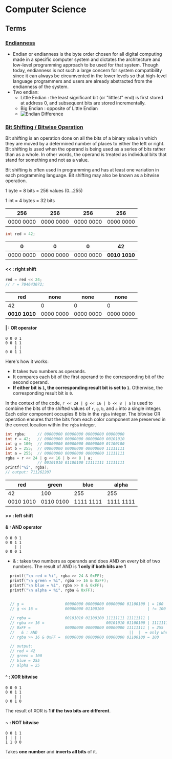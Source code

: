 # Computer Science

## Terms

### [Endianness](https://www.techopedia.com/definition/10180/endian)

- Endian or endianness is the byte order chosen for all digital computing made in a specific computer system and dictates the architecture and low-level programming approach to be used for that system. Though today, endianness is not such a large concern for system compatibility since it can always be circumvented in the lower levels so that high-level language programmers and users are already abstracted from the endianness of the system.
- Two endian:
  - Little Endian : the least significant bit (or "littlest" end) is first stored at address 0, and subsequent bits are stored incrementally.
  - Big Endian : opposite of Little Endian
  - ![Endian Difference](https://getkt.com/wp-content/uploads/2019/04/Endianness-Little-Endian-Big-Endian.jpg)

### [Bit Shifting / Bitwise Operation](https://www.geeksforgeeks.org/bitwise-operators-in-c-cpp/)

Bit shifting is an operation done on all the bits of a binary value in which they are moved by a determined number of places to either the left or right. Bit shifting is used when the operand is being used as a series of bits rather than as a whole. In other words, the operand is treated as individual bits that stand for something and not as a value.

Bit shifting is often used in programming and has at least one variation in each programming language. Bit shifting may also be known as a bitwise operation.

1 byte = 8 bits = 256 values (0...255)

1 int = 4 bytes = 32 bits

   256    |    256    |    256    |    256    |
----------| --------- | --------- |---------- |
0000 0000 | 0000 0000 | 0000 0000 | 0000 0000 |

```c
int red = 42;
```

   0    |    0    |    0    |    42    |
----------| --------- | --------- |---------- |
0000 0000 | 0000 0000 | 0000 0000 | **0010 1010** |

#### << : right shift

```c
red = red << 24;
// r = 704643072;
```

   red    |   none    |   none    |    none   |
--------- | --------- | --------- | --------- |
   42    |    0    |    0    |    0    |
**0010 1010** | 0000 0000 | 0000 0000 | 0000 0000 |

#### | : OR operator

```bitwise
0 0 0 1
0 0 1 1
    | |
0 0 1 1
```

Here's how it works:

- It takes two numbers as operands.
- It compares each bit of the first operand to the corresponding bit of the second operand.
- **If either bit is `1`, the corresponding result bit is set to `1`**. Otherwise, the corresponding result bit is `0`.

In the context of the code, `r << 24 | g << 16 | b << 8 | a` is used to combine the bits of the shifted values of `r`, `g`, `b`, and `a` into a single integer. Each color component occupies 8 bits in the `rgba` integer. The bitwise OR operation ensures that the bits from each color component are preserved in the correct location within the `rgba` integer.

```c
int rgba;     // 00000000 00000000 00000000 00000000
int r = 42;   // 00000000 00000000 00000000 00101010
int g = 100;  // 00000000 00000000 00000000 01100100
int b = 255;  // 00000000 00000000 00000000 11111111
int a = 255;  // 00000000 00000000 00000000 11111111
rgba = r << 24 | g << 16 | b << 8 | a; 
              // 00101010 01100100 11111111 11111111
printf("%i", rgba); 
// output: 711262207
```

   red    |   green    |   blue    |    alpha   |
--------- | --------- | --------- | --------- |
   42    |    100    |    255    |    255    |
0010 1010 | 0110 0100 | 1111 1111 | 1111 1111 |

#### >> : left  shift

#### & : AND operator

```bitwise
0 0 0 1
0 0 1 1
    | |
0 0 0 1
```

- & : takes two numbers as operands and does AND on every bit of two numbers. The result of AND is **1 only if both bits are 1**

```c
  printf("\n red = %i", rgba >> 24 & 0xFF);
  printf("\n green = %i", rgba >> 16 & 0xFF);
  printf("\n blue = %i", rgba >> 8 & 0xFF);
  printf("\n alpha = %i", rgba & 0xFF);

  
  // g =                  00000000 00000000 00000000 01100100 | = 100
  // g << 16 =            00000000 01100100                   | != 100 (100 before right shift)

  // rgba =               00101010 01100100 11111111 11111111 |
  // rgba >> 16 =                           00101010 01100100 | 11111111 11111111
  // 0xFF =               00000000 00000000 00000000 11111111 | = 255
  //   & : AND                                        ||  |  = only when 1 and 1 -> 1 else 0
  // rgba >> 16 & 0xFF =  00000000 00000000 00000000 01100100 = 100

  // output:
  // red = 42
  // green = 100
  // blue = 255
  // alpha = 25
```

#### ^ : XOR bitwise

```bitwise
0 0 0 1
0 0 1 1
    | |
0 0 1 0
```

The result of XOR is **1 if the two bits are different**.

#### ~ : NOT bitwise

```bitwise
0 0 1 1
| | | |
1 1 0 0
```

Takes **one number** and **inverts all bits** of it.
